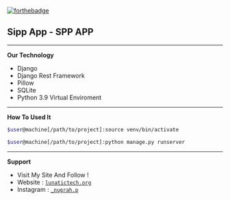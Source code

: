 [![forthebadge](https://forthebadge.com/images/badges/made-with-python.svg)](https://python.com)

## Sipp App - SPP APP

---
**Our Technology**

- Django
- Django Rest Framework
- Pillow 
- SQLite
- Python 3.9 Virtual Enviroment

---
**How To Used It**

```bash
$user@machine[/path/to/project]:source venv/bin/activate

$user@machine[/path/to/project]:python manage.py runserver
```
---
**Support**
- Visit My Site And Follow !
- Website : <a href="https://lunatictech.org" target="_blank">`lunatictech.org`</a> <br>
- Instagram : <a href="https://instagram.com/_nugrah.p" target="_blank">`_nugrah.p`</a>
